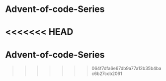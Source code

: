 # Advent-of-code-Series
<<<<<<< HEAD
=======
# Advent-of-code-Series
>>>>>>> 064f7dfa6e67db9a77a12b35b4bac6b27ccb2061

